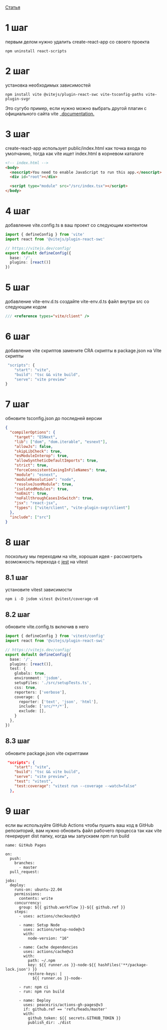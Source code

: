 [Статья](https://dev.to/henriquejensen/migrating-from-create-react-app-to-vite-a-quick-and-easy-guide-5e72)
# 1 шаг
первым делом нужно удалить  create-react-app со своего проекта
~~~ terminal
npm uninstall react-scripts
~~~
# 2 шаг
установка необходимых зависимостей 
~~~ terminal
npm install vite @vitejs/plugin-react-swc vite-tsconfig-paths vite-plugin-svgr
~~~
Это сугубо пример, если нужно можно выбрать другой плагин с официального сайта vite _[documentation.](https://main.vitejs.dev/plugins/)
# 3 шаг
create-react-app использует public/index.html как точка входа по умолчанию, тогда как vite ищет index.html в корневом каталоге
~~~ html
<!-- index.html -->
<body>
  <noscript>You need to enable JavaScript to run this app.</noscript>
  <div id="root"></div>

  <script type="module" src="/src/index.tsx"></script>
</body>
~~~
# 4 шаг
добавление vite.config.ts в ваш проект со следующим контентом
~~~ ts
import { defineConfig } from 'vite'
import react from '@vitejs/plugin-react-swc'

// https://vitejs.dev/config/
export default defineConfig({
  base: '/',
  plugins: [react()]
})
~~~
# 5 шаг
добавление vite-env.d.ts
создайте vite-env.d.ts файл внутри src со следующим кодом
~~~ ts
/// <reference types="vite/client" />
~~~
# 6 шаг
добавление vite скриптов
замените CRA скрипты в  package.json на Vite скрипты
~~~ ts
 "scripts": {
    "start": "vite",
    "build": "tsc && vite build",
    "serve": "vite preview"
}
~~~
# 7 шаг
обновите tsconfig.json до последней версии
~~~ json
{ 
  "compilerOptions": {
    "target": "ESNext",
    "lib": ["dom", "dom.iterable", "esnext"],
    "allowJs": false,
    "skipLibCheck": true,
    "esModuleInterop": true,
    "allowSyntheticDefaultImports": true,
    "strict": true,
    "forceConsistentCasingInFileNames": true,
    "module": "esnext",
    "moduleResolution": "node",
    "resolveJsonModule": true,
    "isolatedModules": true,
    "noEmit": true,
    "noFallthroughCasesInSwitch": true,
    "jsx": "react-jsx",
    "types": ["vite/client", "vite-plugin-svgr/client"]
  },
  "include": ["src"]
}
~~~
# 8 шаг
поскольку мы переходим на vite, хорошая идея - рассмотреть возможность перехода с [jest](https://jestjs.io/) на vitest
## 8.1 шаг 
установите vitest зависимости 
~~~ terminal
npm i -D jsdom vitest @vitest/coverage-v8
~~~
## 8.2 шаг
обновите vite.config.ts включив в него
~~~ ts
import { defineConfig } from 'vitest/config'
import react from '@vitejs/plugin-react-swc'

// https://vitejs.dev/config/
export default defineConfig({
  base: '/',
  plugins: [react()],
  test: {
    globals: true,
    environment: 'jsdom',
    setupFiles: './src/setupTests.ts',
    css: true,
    reporters: ['verbose'],
    coverage: {
      reporter: ['text', 'json', 'html'],
      include: ['src/**/*'],
      exclude: [],
    }
  },
})
~~~
## 8.3 шаг
обновите package.json vite скриптами
~~~ json
 "scripts": {
    "start": "vite",
    "build": "tsc && vite build",
    "serve": "vite preview",
    "test": "vitest",
    "test:coverage": "vitest run --coverage --watch=false"
  },
~~~
# 9 шаг
если вы используйте GitHub Actions чтобы пушить ваш код в GitHub репозиторий, вам нужно обновить файл рабочего процесса так как vite генерирует dist папку, когда мы запускаем npm run build
~~~
name: GitHub Pages

on:
  push:
    branches:
      - master
  pull_request:

jobs:
  deploy:
    runs-on: ubuntu-22.04
    permissions:
      contents: write
    concurrency:
      group: ${{ github.workflow }}-${{ github.ref }}
    steps:
      - uses: actions/checkout@v3

      - name: Setup Node
        uses: actions/setup-node@v3
        with:
          node-version: "16"

      - name: Cache dependencies
        uses: actions/cache@v3
        with:
          path: ~/.npm
          key: ${{ runner.os }}-node-${{ hashFiles('**/package-lock.json') }}
          restore-keys: |
            ${{ runner.os }}-node-

      - run: npm ci
      - run: npm run build

      - name: Deploy
        uses: peaceiris/actions-gh-pages@v3
        if: github.ref == 'refs/heads/master'
        with:
          github_token: ${{ secrets.GITHUB_TOKEN }}
          publish_dir: ./dist
~~~

